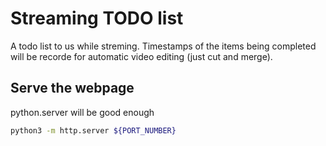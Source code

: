 # Streaming TODO list

A todo list to us while streming.
Timestamps of the items being completed will be recorde for automatic video editing (just cut and merge).

## Serve the webpage

python.server will be good enough

```bash
python3 -m http.server ${PORT_NUMBER}
```
